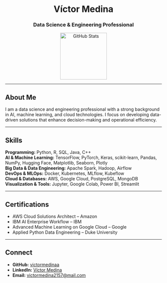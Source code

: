 <h1 align="center">Víctor Medina</h1>
<h3 align="center">Data Science & Engineering Professional</h3>

<div align="center">
  <img src="https://github-readme-stats.vercel.app/api?username=victormedinaa&show_icons=true&theme=dracula" height="150" alt="GitHub Stats" />
</div>

---

## About Me

I am a data science and engineering professional with a strong background in AI, machine learning, and cloud technologies. I focus on developing data-driven solutions that enhance decision-making and operational efficiency.

---

## Skills

**Programming:** Python, R, SQL, Java, C++  
**AI & Machine Learning:** TensorFlow, PyTorch, Keras, scikit-learn, Pandas, NumPy, Hugging Face, Matplotlib, Seaborn, Plotly  
**Big Data & Data Engineering:** Apache Spark, Hadoop, Airflow  
**DevOps & MLOps:** Docker, Kubernetes, MLflow, Kubeflow  
**Cloud & Databases:** AWS, Google Cloud, PostgreSQL, MongoDB  
**Visualization & Tools:** Jupyter, Google Colab, Power BI, Streamlit

---

## Certifications

- AWS Cloud Solutions Architect – Amazon
- IBM AI Enterprise Workflow – IBM
- Advanced Machine Learning on Google Cloud – Google
- Applied Python Data Engineering – Duke University

---

## Connect

- **GitHub:** [victormedinaa](https://github.com/victormedinaa)  
- **LinkedIn:** [Víctor Medina](https://www.linkedin.com/in/victor-medina-morales/)  
- **Email:** [victormedina2157@mail.com](mailto:victormedina2157@mail.com)
